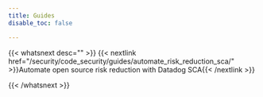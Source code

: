 ```yaml
---
title: Guides
disable_toc: false

---
```




{{< whatsnext desc="" >}}
    {{< nextlink href="/security/code_security/guides/automate_risk_reduction_sca/" >}}Automate open source risk reduction with Datadog SCA{{< /nextlink >}}

{{< /whatsnext >}}